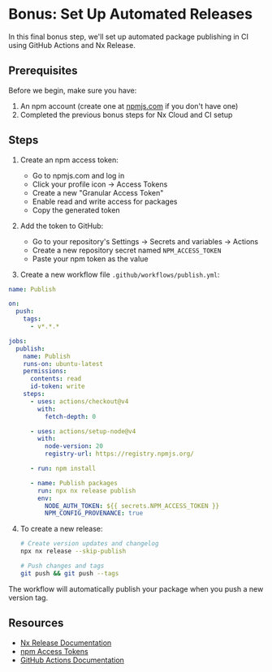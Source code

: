 # Bonus: Set Up Automated Releases

In this final bonus step, we'll set up automated package publishing in CI using GitHub Actions and Nx Release.

## Prerequisites

Before we begin, make sure you have:

1. An npm account (create one at [npmjs.com](https://www.npmjs.com) if you don't have one)
2. Completed the previous bonus steps for Nx Cloud and CI setup

## Steps

1. Create an npm access token:

   - Go to npmjs.com and log in
   - Click your profile icon → Access Tokens
   - Create a new "Granular Access Token"
   - Enable read and write access for packages
   - Copy the generated token

2. Add the token to GitHub:

   - Go to your repository's Settings → Secrets and variables → Actions
   - Create a new repository secret named `NPM_ACCESS_TOKEN`
   - Paste your npm token as the value

3. Create a new workflow file `.github/workflows/publish.yml`:

```yaml
name: Publish

on:
  push:
    tags:
      - v*.*.*

jobs:
  publish:
    name: Publish
    runs-on: ubuntu-latest
    permissions:
      contents: read
      id-token: write
    steps:
      - uses: actions/checkout@v4
        with:
          fetch-depth: 0

      - uses: actions/setup-node@v4
        with:
          node-version: 20
          registry-url: https://registry.npmjs.org/

      - run: npm install

      - name: Publish packages
        run: npx nx release publish
        env:
          NODE_AUTH_TOKEN: ${{ secrets.NPM_ACCESS_TOKEN }}
          NPM_CONFIG_PROVENANCE: true
```

4. To create a new release:

   ```bash
   # Create version updates and changelog
   npx nx release --skip-publish

   # Push changes and tags
   git push && git push --tags
   ```

The workflow will automatically publish your package when you push a new version tag.

## Resources

- [Nx Release Documentation](https://nx.dev/recipes/nx-release/publish-in-ci-cd)
- [npm Access Tokens](https://docs.npmjs.com/creating-and-viewing-access-tokens)
- [GitHub Actions Documentation](https://docs.github.com/en/actions)
